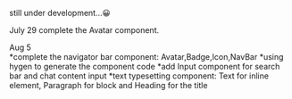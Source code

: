 still under development...😀

July 29 complete the Avatar component.

Aug 5   
*complete the navigator bar component: Avatar,Badge,Icon,NavBar
*using hygen to generate the component code
*add Input component for search bar and chat content input
*text typesetting component: Text for inline element, Paragraph for block and Heading for the title  